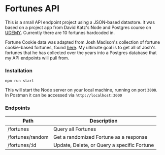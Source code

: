 # Fortunes API

This is a small API endpoint project using a JSON-based datastore. It was based on a project app from David Katz's Node and Postgres course on [UDEMY](https://www.udemy.com/course/node-postgresql/). Currently there are 10 fortunes hardcoded in.

Fortune Cookie data was adapted from Josh Madison's collection of fortune cookie-based fortunes, found [here](https://joshmadison.com/2008/04/20/fortune-cookie-fortunes/).  My ultimate goal is to get all of Josh's fortunes that he has collected over the years into a Postgres database that my API endpoints will pull from. 

### Installation

`npm run start` 

This will start the Node server on your local machine, running on port `3000`.  In Postman it can be accessed via `http://localhost:3000`

### Endpoints

Path | Description
---- | ------------
/fortunes 				| Query all Fortunes
/fortunes/random	| Get a randomized Fortune as a response
/fortunes/:id			| Update, Delete, or Query a specific Fortune 











